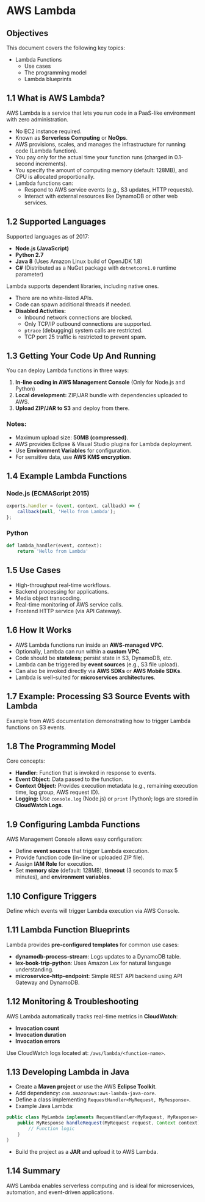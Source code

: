# AWS Lambda

## Objectives
This document covers the following key topics:

- Lambda Functions
  - Use cases
  - The programming model
  - Lambda blueprints

## 1.1 What is AWS Lambda?
AWS Lambda is a service that lets you run code in a PaaS-like environment with zero administration. 

- No EC2 instance required.
- Known as **Serverless Computing** or **NoOps**.
- AWS provisions, scales, and manages the infrastructure for running code (Lambda function).
- You pay only for the actual time your function runs (charged in 0.1-second increments).
- You specify the amount of computing memory (default: 128MB), and CPU is allocated proportionally.
- Lambda functions can:
  - Respond to AWS service events (e.g., S3 updates, HTTP requests).
  - Interact with external resources like DynamoDB or other web services.

## 1.2 Supported Languages
Supported languages as of 2017:

- **Node.js (JavaScript)**
- **Python 2.7**
- **Java 8** (Uses Amazon Linux build of OpenJDK 1.8)
- **C#** (Distributed as a NuGet package with `dotnetcore1.0` runtime parameter)

Lambda supports dependent libraries, including native ones.
- There are no white-listed APIs.
- Code can spawn additional threads if needed.
- **Disabled Activities:**
  - Inbound network connections are blocked.
  - Only TCP/IP outbound connections are supported.
  - `ptrace` (debugging) system calls are restricted.
  - TCP port 25 traffic is restricted to prevent spam.

## 1.3 Getting Your Code Up And Running
You can deploy Lambda functions in three ways:

1. **In-line coding in AWS Management Console** (Only for Node.js and Python)
2. **Local development:** ZIP/JAR bundle with dependencies uploaded to AWS.
3. **Upload ZIP/JAR to S3** and deploy from there.

### Notes:
- Maximum upload size: **50MB (compressed)**.
- AWS provides Eclipse & Visual Studio plugins for Lambda deployment.
- Use **Environment Variables** for configuration.
- For sensitive data, use **AWS KMS encryption**.

## 1.4 Example Lambda Functions
### **Node.js (ECMAScript 2015)**
```javascript
exports.handler = (event, context, callback) => {
    callback(null, 'Hello from Lambda');
};
```
### **Python**
```python
def lambda_handler(event, context):
    return 'Hello from Lambda'
```

## 1.5 Use Cases
- High-throughput real-time workflows.
- Backend processing for applications.
- Media object transcoding.
- Real-time monitoring of AWS service calls.
- Frontend HTTP service (via API Gateway).

## 1.6 How It Works
- AWS Lambda functions run inside an **AWS-managed VPC**.
- Optionally, Lambda can run within a **custom VPC**.
- Code should be **stateless**; persist state in S3, DynamoDB, etc.
- Lambda can be triggered by **event sources** (e.g., S3 file upload).
- Can also be invoked directly via **AWS SDKs** or **AWS Mobile SDKs**.
- Lambda is well-suited for **microservices architectures**.

## 1.7 Example: Processing S3 Source Events with Lambda
Example from AWS documentation demonstrating how to trigger Lambda functions on S3 events.

## 1.8 The Programming Model
Core concepts:

- **Handler:** Function that is invoked in response to events.
- **Event Object:** Data passed to the function.
- **Context Object:** Provides execution metadata (e.g., remaining execution time, log group, AWS request ID).
- **Logging:** Use `console.log` (Node.js) or `print` (Python); logs are stored in **CloudWatch Logs**.

## 1.9 Configuring Lambda Functions
AWS Management Console allows easy configuration:

- Define **event sources** that trigger Lambda execution.
- Provide function code (in-line or uploaded ZIP file).
- Assign **IAM Role** for execution.
- Set **memory size** (default: 128MB), **timeout** (3 seconds to max 5 minutes), and **environment variables**.

## 1.10 Configure Triggers
Define which events will trigger Lambda execution via AWS Console.

## 1.11 Lambda Function Blueprints
Lambda provides **pre-configured templates** for common use cases:

- **dynamodb-process-stream**: Logs updates to a DynamoDB table.
- **lex-book-trip-python**: Uses Amazon Lex for natural language understanding.
- **microservice-http-endpoint**: Simple REST API backend using API Gateway and DynamoDB.

## 1.12 Monitoring & Troubleshooting
AWS Lambda automatically tracks real-time metrics in **CloudWatch**:

- **Invocation count**
- **Invocation duration**
- **Invocation errors**

Use CloudWatch logs located at: `/aws/lambda/<function-name>`.

## 1.13 Developing Lambda in Java
- Create a **Maven project** or use the AWS **Eclipse Toolkit**.
- Add dependency: `com.amazonaws:aws-lambda-java-core`.
- Define a class implementing `RequestHandler<MyRequest, MyResponse>`.
- Example Java Lambda:

```java
public class MyLambda implements RequestHandler<MyRequest, MyResponse> {
    public MyResponse handleRequest(MyRequest request, Context context) {
        // Function logic
    }
}
```
- Build the project as a **JAR** and upload it to AWS Lambda.

## 1.14 Summary
AWS Lambda enables serverless computing and is ideal for microservices, automation, and event-driven applications.
